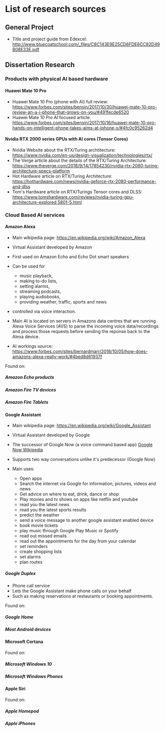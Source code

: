# List of research sources
## General Project
* Title and project guide from Edexcel: http://www.bluecoatschool.com/_files/C8C143E9E25CD6FDE6CC82D49B08E33E.pdf
## Dissertation Research

### Products with physical AI based hardware

#### Huawei Mate 10 Pro
* Huawei Mate 10 Pro (phone with AI) full review: https://www.forbes.com/sites/bensin/2017/10/30/huawei-mate-10-pro-review-an-a-i-phone-that-grows-on-you/#491fecde6520
* Huawei Mate 10 Pro AI focused article: https://www.forbes.com/sites/bensin/2017/10/16/huawei-mate-10-pro-hands-on-intelligent-phone-takes-aims-at-iphone-x/#4fc0c95262d4

#### Nvidia RTX 2000 series GPUs with AI cores (Tensor Cores)
* Nvidia Website about the RTX/Turing archtitecture: https://www.nvidia.com/en-us/design-visualization/technologies/rtx/
* The Verge article about the details of the RTX/Turing Architecture: https://www.theverge.com/2018/9/14/17854230/nvidia-rtx-2080-turing-architecture-specs-platform
* Hot Hardware article on RTX/Turing Architecture: https://hothardware.com/news/nvidia-geforce-rtx-2080-performance-and-dlss
* Tom's Hardware article on RTX/Turings Tensor cores and DLSS: https://www.tomshardware.com/reviews/nvidia-turing-gpu-architecture-explored,5801-5.html

### Cloud Based AI services

#### Amazon Alexa
* Main wikipedia page: https://en.wikipedia.org/wiki/Amazon_Alexa

* Virtual Assistant developed by Amazon
* First used on Amazon Echo and Echo Dot smart speakers
* Can be used for
  * music playback,
  * making to-do lists,
  * setting alarms,
  * streaming podcasts,
  * playing audiobooks,
  * providing weather, traffic, sports and news
* controlled via voice interaction.

* Main AI is located on servers in Amazons data centres that are running Alexa Voice Services (AVS) to parse the incoming voice data/recordings and process those requests before sending the reponse back to the Alexa device.
* AI workings source: https://www.forbes.com/sites/bernardmarr/2018/10/05/how-does-amazons-alexa-really-work/#4bed8d61937f

Found on:
##### Amazon Echo products
##### Amazon Fire TV devices
##### Amazon Fire Tablets

#### Google Assistant
* Main wikipedia page: https://en.wikipedia.org/wiki/Google_Assistant

* Virtual Assistant developed by Google
* The successor of Google Now (a voice command based app) [Google Now Wikipedia]("https://en.wikipedia.org/wiki/Google_Now")
* Supports two way conversations unlike it's predecessor (Google Now)
* Main uses:
  * Open apps
  * Search the internet via Google for information, pictures, videos and news
  * Get advice on where to eat, drink, dance or shop
  * Play movies and tv shows on apps like netflix and youtube
  * read you the latest news
  * read you the latest sports results
  * predict the weather
  * send a voice message to another google assistant enabled device
  * book movie tickets
  * play music through Google Play Music or Spotify
  * read out missed emails
  * read out the appointments for the day from your calendar
  * set reminders
  * create shopping lists
  * set alarms
  * plan routes

##### Google Duplex
* Phone call service
* Lets the Google Assistant make phone calls on your behalf
* Such as making reservations at restaurants or booking appointments.


Found on:
##### Google Home
##### Most Android devices


#### Microsoft Cortana
Found on:
##### Microsoft Windows 10
##### Microsoft Windows Phones



#### Apple Siri
Found on:
##### Apple Homepod
##### Apple iPhones
